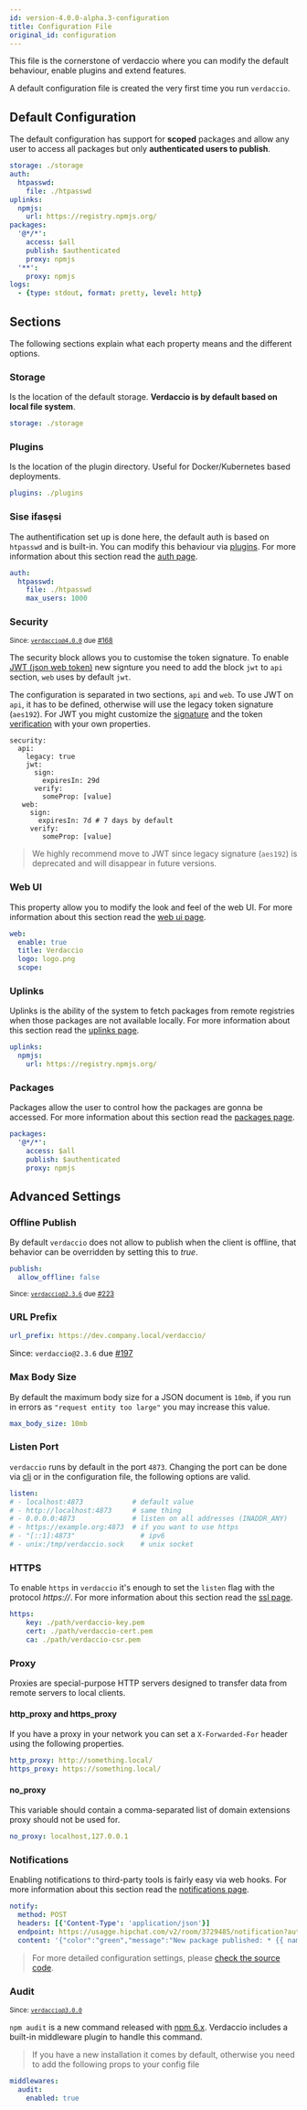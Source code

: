 ```yaml
---
id: version-4.0.0-alpha.3-configuration
title: Configuration File
original_id: configuration
---
```


This file is the cornerstone of verdaccio where you can modify the default behaviour, enable plugins and extend features.

A default configuration file is created the very first time you run `verdaccio`.

## Default Configuration

The default configuration has support for **scoped** packages and allow any user to access all packages but only **authenticated users to publish**.

```yaml
storage: ./storage
auth:
  htpasswd:
    file: ./htpasswd
uplinks:
  npmjs:
    url: https://registry.npmjs.org/
packages:
  '@*/*':
    access: $all
    publish: $authenticated
    proxy: npmjs
  '**':
    proxy: npmjs
logs:
  - {type: stdout, format: pretty, level: http}
```

## Sections

The following sections explain what each property means and the different options.

### Storage

Is the location of the default storage. **Verdaccio is by default based on local file system**.

```yaml
storage: ./storage
```

### Plugins

Is the location of the plugin directory. Useful for Docker/Kubernetes based deployments.

```yaml
plugins: ./plugins
```

### Sise ifasẹsi

The authentification set up is done here, the default auth is based on `htpasswd` and is built-in. You can modify this behaviour via [plugins](plugins.md). For more information about this section read the [auth page](auth.md).

```yaml
auth:
  htpasswd:
    file: ./htpasswd
    max_users: 1000
```

### Security

<small>Since: <code>verdaccio@4.0.0</code> due <a href="https://github.com/verdaccio/verdaccio/pull/168">#168</a></small>

The security block allows you to customise the token signature. To enable [JWT (json web token)](https://jwt.io/) new signture you need to add the block `jwt` to `api` section, `web` uses by default `jwt`.

The configuration is separated in two sections, `api` and `web`. To use JWT on `api`, it has to be defined, otherwise will use the legacy token signature (`aes192`). For JWT you might customize the [signature](https://github.com/auth0/node-jsonwebtoken#jwtsignpayload-secretorprivatekey-options-callback) and the token [verification](https://github.com/auth0/node-jsonwebtoken#jwtverifytoken-secretorpublickey-options-callback) with your own properties.

    security:
      api:
        legacy: true
        jwt:
          sign:
            expiresIn: 29d
          verify:
            someProp: [value]
       web:
         sign:
           expiresIn: 7d # 7 days by default
         verify:
            someProp: [value]
    

> We highly recommend move to JWT since legacy signature (`aes192`) is deprecated and will disappear in future versions.

### Web UI

This property allow you to modify the look and feel of the web UI. For more information about this section read the [web ui page](web.md).

```yaml
web:
  enable: true
  title: Verdaccio
  logo: logo.png
  scope:
```

### Uplinks

Uplinks is the ability of the system to fetch packages from remote registries when those packages are not available locally. For more information about this section read the [uplinks page](uplinks.md).

```yaml
uplinks:
  npmjs:
    url: https://registry.npmjs.org/
```

### Packages

Packages allow the user to control how the packages are gonna be accessed. For more information about this section read the [packages page](packages.md).

```yaml
packages:
  '@*/*':
    access: $all
    publish: $authenticated
    proxy: npmjs
```

## Advanced Settings

### Offline Publish

By default `verdaccio` does not allow to publish when the client is offline, that behavior can be overridden by setting this to *true*.

```yaml
publish:
  allow_offline: false
```

<small>Since: <code>verdaccio@2.3.6</code> due <a href="https://github.com/verdaccio/verdaccio/pull/223">#223</a></small>

### URL Prefix

```yaml
url_prefix: https://dev.company.local/verdaccio/
```

Since: `verdaccio@2.3.6` due [#197](https://github.com/verdaccio/verdaccio/pull/197)

### Max Body Size

By default the maximum body size for a JSON document is `10mb`, if you run in errors as `"request entity too large"` you may increase this value.

```yaml
max_body_size: 10mb
```

### Listen Port

`verdaccio` runs by default in the port `4873`. Changing the port can be done via [cli](cli.md) or in the configuration file, the following options are valid.

```yaml
listen:
# - localhost:4873            # default value
# - http://localhost:4873     # same thing
# - 0.0.0.0:4873              # listen on all addresses (INADDR_ANY)
# - https://example.org:4873  # if you want to use https
# - "[::1]:4873"                # ipv6
# - unix:/tmp/verdaccio.sock    # unix socket
```

### HTTPS

To enable `https` in `verdaccio` it's enough to set the `listen` flag with the protocol *https://*. For more information about this section read the [ssl page](ssl.md).

```yaml
https:
    key: ./path/verdaccio-key.pem
    cert: ./path/verdaccio-cert.pem
    ca: ./path/verdaccio-csr.pem
```

### Proxy

Proxies are special-purpose HTTP servers designed to transfer data from remote servers to local clients.

#### http_proxy and https_proxy

If you have a proxy in your network you can set a `X-Forwarded-For` header using the following properties.

```yaml
http_proxy: http://something.local/
https_proxy: https://something.local/
```

#### no_proxy

This variable should contain a comma-separated list of domain extensions proxy should not be used for.

```yaml
no_proxy: localhost,127.0.0.1
```

### Notifications

Enabling notifications to third-party tools is fairly easy via web hooks. For more information about this section read the [notifications page](notifications.md).

```yaml
notify:
  method: POST
  headers: [{'Content-Type': 'application/json'}]
  endpoint: https://usagge.hipchat.com/v2/room/3729485/notification?auth_token=mySecretToken
  content: '{"color":"green","message":"New package published: * {{ name }}*","notify":true,"message_format":"text"}'
```

> For more detailed configuration settings, please [check the source code](https://github.com/verdaccio/verdaccio/tree/master/conf).

### Audit

<small>Since: <code>verdaccio@3.0.0</code></small>

`npm audit` is a new command released with [npm 6.x](https://github.com/npm/npm/releases/tag/v6.1.0). Verdaccio includes a built-in middleware plugin to handle this command.

> If you have a new installation it comes by default, otherwise you need to add the following props to your config file

```yaml
middlewares:
  audit:
    enabled: true
```